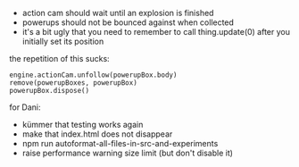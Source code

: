 * action cam should wait until an explosion is finished
* powerups should not be bounced against when collected
* it's a bit ugly that you need to remember to call thing.update(0) after you initially set its position

the repetition of this sucks:
```
engine.actionCam.unfollow(powerupBox.body)
remove(powerupBoxes, powerupBox)
powerupBox.dispose()
```

for Dani:

* kümmer that testing works again
* make that index.html does not disappear
* npm run autoformat-all-files-in-src-and-experiments
* raise performance warning size limit (but don't disable it)